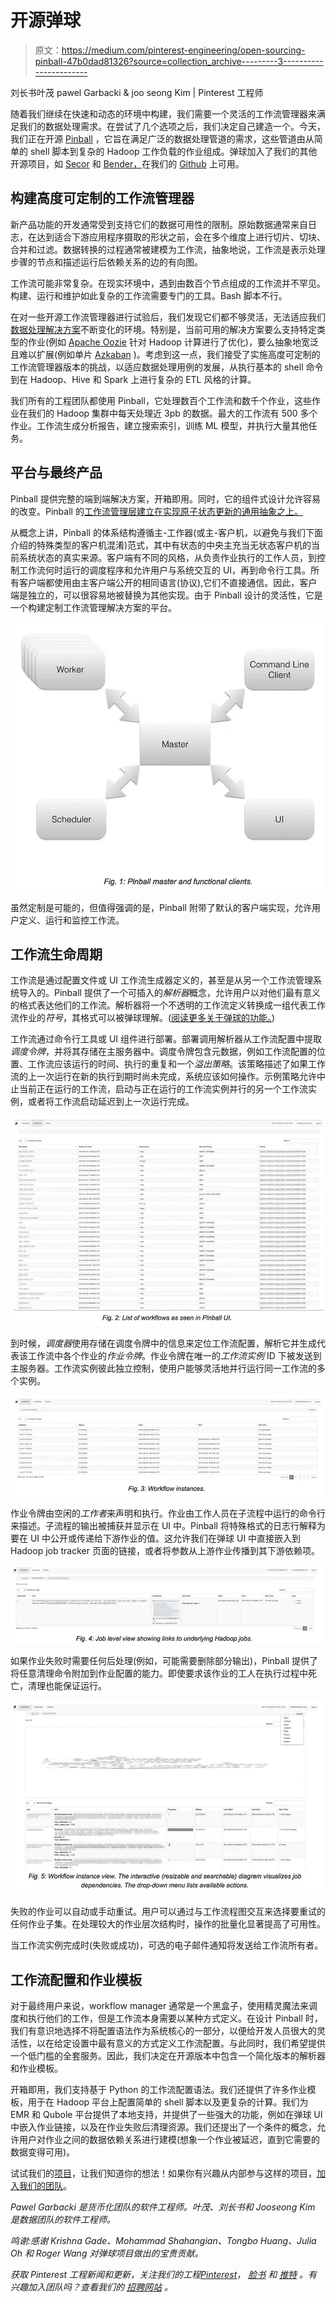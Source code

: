 # 开源弹球

> 原文：<https://medium.com/pinterest-engineering/open-sourcing-pinball-47b0dad81326?source=collection_archive---------3----------------------->

刘长书叶茂 pawel Garbacki & joo seong Kim | Pinterest 工程师

随着我们继续在快速和动态的环境中构建，我们需要一个灵活的工作流管理器来满足我们的数据处理需求。在尝试了几个选项之后，我们决定自己建造一个。今天，我们正在开源 [Pinball](https://github.com/pinterest/pinball) ，它旨在满足广泛的数据处理管道的需求，这些管道由从简单的 shell 脚本到复杂的 Hadoop 工作负载的作业组成。弹球加入了我们的其他开源项目，如 [Secor](https://engineering.pinterest.com/post/84276775924/introducing-pinterest-secor) 和 [Bender，](https://github.com/pinterest/bender)在我们的 [Github](https://github.com/pinterest?page=1) 上可用。

## 构建高度可定制的工作流管理器

新产品功能的开发通常受到支持它们的数据可用性的限制。原始数据通常来自日志，在达到适合下游应用程序摄取的形状之前，会在多个维度上进行切片、切块、合并和过滤。数据转换的过程通常被建模为工作流，抽象地说，工作流是表示处理步骤的节点和描述运行后依赖关系的边的有向图。

工作流可能非常复杂。在现实环境中，遇到由数百个节点组成的工作流并不罕见。构建、运行和维护如此复杂的工作流需要专门的工具。Bash 脚本不行。

在对一些开源工作流管理器进行试验后，我们发现它们都不够灵活，无法适应我们[数据处理解决方案](https://engineering.pinterest.com/post/92742371919/powering-big-data-at-pinterest)不断变化的环境。特别是，当前可用的解决方案要么支持特定类型的作业(例如 [Apache Oozie](http://oozie.apache.org/) 针对 Hadoop 计算进行了优化)，要么抽象地宽泛且难以扩展(例如单片 [Azkaban](http://data.linkedin.com/opensource/azkaban) )。考虑到这一点，我们接受了实施高度可定制的工作流管理器版本的挑战，以适应数据处理用例的发展，从执行基本的 shell 命令到在 Hadoop、Hive 和 Spark 上进行复杂的 ETL 风格的计算。

我们所有的工程团队都使用 Pinball，它处理数百个工作流和数千个作业，这些作业在我们的 Hadoop 集群中每天处理近 3pb 的数据。最大的工作流有 500 多个作业。工作流生成分析报告，建立搜索索引，训练 ML 模型，并执行大量其他任务。

## 平台与最终产品

Pinball 提供完整的端到端解决方案，开箱即用。同时，它的组件式设计允许容易的改变。Pinball 的[工作流管理层建立在实现原子状态更新的通用抽象之上。](https://engineering.pinterest.com/post/74429563460/pinball-building-workflow-management)

从概念上讲，Pinball 的体系结构遵循主-工作器(或主-客户机，以避免与我们下面介绍的特殊类型的客户机混淆)范式，其中有状态的中央主充当无状态客户机的当前系统状态的真实来源。客户端有不同的风格，从负责作业执行的工作人员，到控制工作流何时运行的调度程序和允许用户与系统交互的 UI，再到命令行工具。所有客户端都使用由主客户端公开的相同语言(协议),它们不直接通信。因此，客户端是独立的，可以很容易地被替换为其他实现。由于 Pinball 设计的灵活性，它是一个构建定制工作流管理解决方案的平台。

![](img/2ff28631922cf63b5b57280126755d29.png)

虽然定制是可能的，但值得强调的是，Pinball 附带了默认的客户端实现，允许用户定义、运行和监控工作流。

## 工作流生命周期

工作流是通过配置文件或 UI 工作流生成器定义的，甚至是从另一个工作流管理系统导入的。Pinball 提供了一个可插入的*解析器*概念，允许用户以对他们最有意义的格式表达他们的工作流。解析器将一个不透明的工作流定义转换成一组代表工作流作业的*符号*，其格式可以被弹球理解。([阅读更多关于弹球的功能。](https://engineering.pinterest.com/post/74429563460/pinball-building-workflow-management))

工作流通过命令行工具或 UI 组件进行部署。部署调用解析器从工作流配置中提取*调度令牌*，并将其存储在主服务器中。调度令牌包含元数据，例如工作流配置的位置、工作流应该运行的时间、执行的重复和一个*溢出策略*。该策略描述了如果工作流的上一次运行在新的执行到期时尚未完成，系统应该如何操作。示例策略允许中止当前正在运行的工作流，启动与正在运行的工作流实例并行的另一个工作流实例，或者将工作流启动延迟到上一次运行完成。

![](img/ac6ac95e2a1d59905aa2a69d81929745.png)

到时候，*调度器*使用存储在调度令牌中的信息来定位工作流配置，解析它并生成代表该工作流中各个作业的*作业令牌*。作业令牌在唯一的*工作流实例* ID 下被发送到主服务器。工作流实例彼此独立控制，使用户能够灵活地并行运行同一工作流的多个实例。

![](img/5fbc247b0959f6daece72f9e937fa7a1.png)

作业令牌由空闲的*工作者*来声明和执行。作业由工作人员在子流程中运行的命令行来描述。子流程的输出被捕获并显示在 UI 中。Pinball 将特殊格式的日志行解释为要在 UI 中公开或传递给下游作业的值。这允许我们在弹球 UI 中直接嵌入到 Hadoop job tracker 页面的链接，或者将参数从上游作业传播到其下游依赖项。

![](img/9aebbe5b847c836c3affd3c7df7c1691.png)

如果作业失败时需要任何后处理(例如，可能需要删除部分输出)，Pinball 提供了将任意清理命令附加到作业配置的能力。即使要求该作业的工人在执行过程中死亡，清理也能保证运行。

![](img/8306ece06cc21ae835b4e5aaec310b6d.png)

失败的作业可以自动或手动重试。用户可以通过与工作流程图交互来选择要重试的任何作业子集。在处理较大的作业层次结构时，操作的批量化显著提高了可用性。

当工作流实例完成时(失败或成功)，可选的电子邮件通知将发送给工作流所有者。

## 工作流配置和作业模板

对于最终用户来说，workflow manager 通常是一个黑盒子，使用精灵魔法来调度和执行他们的工作，但是工作流本身需要以某种方式定义。在设计 Pinball 时，我们有意识地选择不将配置语法作为系统核心的一部分，以便给开发人员很大的灵活性，以在给定设置中最有意义的方式定义工作流配置。与此同时，我们希望提供一个低门槛的全套服务。因此，我们决定在开源版本中包含一个简化版本的解析器和作业模板。

开箱即用，我们支持基于 Python 的工作流配置语法。我们还提供了许多作业模板，用于在 Hadoop 平台上配置简单的 shell 脚本以及更复杂的计算。我们为 EMR 和 Qubole 平台提供了本地支持，并提供了一些强大的功能，例如在弹球 UI 中嵌入作业链接，以及在作业失败后清理资源。我们还提出了一个条件的概念，允许用户对作业之间的数据依赖关系进行建模(想象一个作业被延迟，直到它需要的数据变得可用)。

试试我们的[项目](https://github.com/pinterest?page=1)，让我们知道你的想法！如果你有兴趣从内部参与这样的项目，[加入我们的团队](https://about.pinterest.com/en/careers/engineering-product)。

*Pawel Garbacki 是货币化团队的软件工程师。叶茂、刘长书和 Jooseong Kim 是数据团队的软件工程师。*

*鸣谢:感谢 Krishna Gade、Mohammad Shahangian、Tongbo Huang、Julia Oh 和 Roger Wang 对弹球项目做出的宝贵贡献。*

*获取 Pinterest 工程新闻和更新，关注我们的工程*[*Pinterest*](https://www.pinterest.com/malorie/pinterest-engineering-news/)*，* [*脸书*](https://www.facebook.com/pinterestengineering) *和* [*推特*](https://twitter.com/PinterestEng) *。有兴趣加入团队吗？查看我们的* [*招聘网站*](https://about.pinterest.com/en/careers/engineering-product) *。*